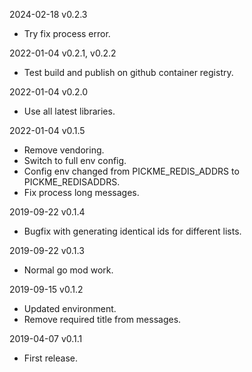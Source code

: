 2024-02-18 v0.2.3
  - Try fix process error.

2022-01-04 v0.2.1, v0.2.2
  - Test build and publish on github container registry.

2022-01-04 v0.2.0
  - Use all latest libraries.

2022-01-04 v0.1.5
  - Remove vendoring.
  - Switch to full env config.
  - Config env changed from PICKME_REDIS_ADDRS to PICKME_REDISADDRS.
  - Fix process long messages.

2019-09-22 v0.1.4
  - Bugfix with generating identical ids for different lists.

2019-09-22 v0.1.3
  - Normal go mod work.

2019-09-15 v0.1.2
  - Updated environment.
  - Remove required title from messages.

2019-04-07 v0.1.1
  - First release.
